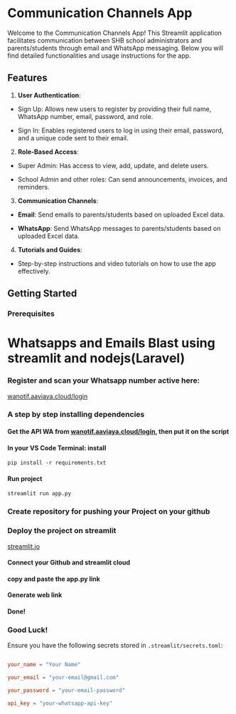 
# Communication Channels App

  

Welcome to the Communication Channels App! This Streamlit application facilitates communication between SHB school administrators and parents/students through email and WhatsApp messaging. Below you will find detailed functionalities and usage instructions for the app.

  

## Features

  

1.  **User Authentication**:

- Sign Up: Allows new users to register by providing their full name, WhatsApp number, email, password, and role.

- Sign In: Enables registered users to log in using their email, password, and a unique code sent to their email.

  

2.  **Role-Based Access**:

- Super Admin: Has access to view, add, update, and delete users.

- School Admin and other roles: Can send announcements, invoices, and reminders.

  

3.  **Communication Channels**:

-  **Email**: Send emails to parents/students based on uploaded Excel data.

-  **WhatsApp**: Send WhatsApp messages to parents/students based on uploaded Excel data.

  

4.  **Tutorials and Guides**:

- Step-by-step instructions and video tutorials on how to use the app effectively.

  

## Getting Started

  

### Prerequisites

# Whatsapps and Emails Blast using streamlit and nodejs(Laravel) 
### Register and scan your Whatsapp number active here: 
   [wanotif.aaviaya.cloud/login](https://wanotif.aaviaya.cloud/login)

### A step by step installing dependencies
#### Get the API WA from [wanotif.aaviaya.cloud/login](https://wanotif.aaviaya.cloud/login), then put it on the script
#### In your VS Code Terminal: install
    pip install -r requirements.txt
#### Run project
    streamlit run app.py
    
### Create repository for pushing your Project on your github

### Deploy the project on streamlit
  [streamlit.io](https://streamlit.io/)
#### Connect your Github and streamlit cloud
#### copy and paste the app.py link
#### Generate web link
#### Done!

### Good Luck!


Ensure you have the following secrets stored in `.streamlit/secrets.toml`:

  

```toml

your_name = "Your Name"

your_email = "your-email@gmail.com"

your_password = "your-email-password"

api_key = "your-whatsapp-api-key"



